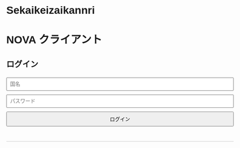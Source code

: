 # Sekaikeizaikannri
<!DOCTYPE html>
<html lang="ja">
<head>
<meta charset="UTF-8" />
<meta name="viewport" content="width=device-width, initial-scale=1" />
<title>NOVA - GitHub Pages対応版</title>
<style>
  body { font-family: sans-serif; max-width: 600px; margin: 20px auto; }
  input, select, button { margin: 5px 0; padding: 8px; width: 100%; box-sizing: border-box; }
  button { cursor: pointer; }
  .section { margin-bottom: 30px; border-bottom: 1px solid #ccc; padding-bottom: 20px; }
</style>
</head>
<body>

<h1>NOVA クライアント</h1>

<div class="section" id="login-section">
  <h2>ログイン</h2>
  <input type="text" id="nation" placeholder="国名" />
  <input type="password" id="password" placeholder="パスワード" />
  <button onclick="login()">ログイン</button>
  <p id="login-msg" style="color:red;"></p>
</div>

<div class="section" id="action-section" style="display:none;">
  <h2>アクション（1日1回まで）</h2>
  <button onclick="performAction('経済')">経済</button>
  <button onclick="performAction('軍事')">軍事</button>
  <button onclick="performAction('開発')">開発</button>
  <button onclick="performAction('植民')">植民</button>
  <button onclick="performAction('内政')">内政</button>
  <p id="action-msg" style="color:green;"></p>
</div>

<div class="section" id="transfer-section" style="display:none;">
  <h2>譲渡</h2>
  <input type="text" id="transfer-to" placeholder="譲渡先 国名" />
  <select id="transfer-status">
    <option value="経済">経済</option>
    <option value="軍事">軍事</option>
    <option value="開発">開発</option>
    <option value="植民">植民</option>
    <option value="内政">内政</option>
  </select>
  <input type="number" id="transfer-amount" placeholder="数" min="1" />
  <button onclick="transfer()">譲渡実行</button>
  <p id="transfer-msg" style="color:blue;"></p>
</div>

<script>
const GAS_URL = "https://script.google.com/macros/s/AKfycby5rZ5zAXWgLexrT64uhsBNpSpPLXpu9jZt6QpNidXNGw0iooG5OZLM4tLEjId0dpiTUw/exec";

let loggedInNation = null;
let loggedInPassword = null;

function login() {
  const nation = document.getElementById('nation').value.trim();
  const password = document.getElementById('password').value.trim();
  const msg = document.getElementById('login-msg');
  if (!nation || !password) {
    msg.textContent = "国名とパスワードを入力してください。";
    return;
  }
  // 簡易的にクライアント側でログイン成功扱い
  loggedInNation = nation;
  loggedInPassword = password;
  msg.textContent = "";
  document.getElementById('login-section').style.display = 'none';
  document.getElementById('action-section').style.display = 'block';
  document.getElementById('transfer-section').style.display = 'block';
  alert(`${nation}さん、ログインしました！`);
}

async function performAction(actionType) {
  if (!loggedInNation || !loggedInPassword) {
    alert("ログインしてください。");
    return;
  }
  const msg = document.getElementById('action-msg');
  msg.textContent = "処理中…";

  try {
    const res = await fetch(GAS_URL, {
      method: "POST",
      headers: { "Content-Type": "application/json" },
      body: JSON.stringify({
        type: "action",
        nation: loggedInNation,
        password: loggedInPassword,
        action: actionType,
        date: new Date().toISOString().slice(0,10)  // YYYY-MM-DD
      })
    });
    const data = await res.json();
    if(data.success) {
      msg.style.color = "green";
      msg.textContent = `${actionType}のアクションを実行しました。`;
    } else {
      msg.style.color = "red";
      msg.textContent = `エラー: ${data.message}`;
    }
  } catch (e) {
    msg.style.color = "red";
    msg.textContent = `通信エラー: ${e.message}`;
  }
}

async function transfer() {
  if (!loggedInNation || !loggedInPassword) {
    alert("ログインしてください。");
    return;
  }
  const to = document.getElementById('transfer-to').value.trim();
  const status = document.getElementById('transfer-status').value;
  const amount = parseInt(document.getElementById('transfer-amount').value);
  const msg = document.getElementById('transfer-msg');

  if (!to || !status || !amount || amount <= 0) {
    msg.style.color = "red";
    msg.textContent = "譲渡先、ステータス、数を正しく入力してください。";
    return;
  }
  msg.textContent = "処理中…";

  try {
    const res = await fetch(GAS_URL, {
      method: "POST",
      headers: { "Content-Type": "application/json" },
      body: JSON.stringify({
        type: "transfer",
        nation: loggedInNation,
        password: loggedInPassword,
        transferTo: to,
        status: status,
        amount: amount,
        date: new Date().toISOString().slice(0,10)
      })
    });
    const data = await res.json();
    if(data.success) {
      msg.style.color = "blue";
      msg.textContent = `譲渡を実行しました。`;
    } else {
      msg.style.color = "red";
      msg.textContent = `エラー: ${data.message}`;
    }
  } catch (e) {
    msg.style.color = "red";
    msg.textContent = `通信エラー: ${e.message}`;
  }
}
</script>

</body>
</html>
